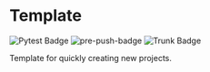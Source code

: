 # Template

![Pytest Badge](https://github.com/kevinderuijter/template/actions/workflows/pytest.yml/badge.svg)
![pre-push-badge](https://github.com/kevinderuijter/template/actions/workflows/pre-push.yml/badge.svg?event=push)
![Trunk Badge](https://github.com/kevinderuijter/template/actions/workflows/trunk.yml/badge.svg)

Template for quickly creating new projects.
